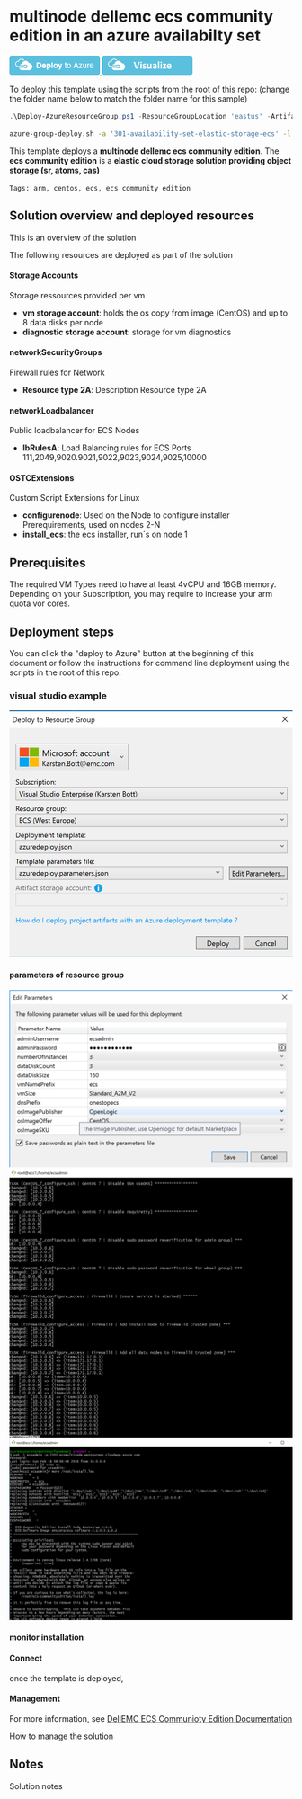 # multinode dellemc ecs community edition in an azure availabilty set

<a href="https://portal.azure.com/#create/Microsoft.Template/uri/https%3A%2F%2Fraw.githubusercontent.com%2Fbottkars%2Fazure-quickstart-templates%2Fmaster%2F301-availability-set-elstic-storage-ecs%2Fazuredeploy.json" target="_blank">
<img src="https://raw.githubusercontent.com/Azure/azure-quickstart-templates/master/1-CONTRIBUTION-GUIDE/images/deploytoazure.png"/>
</a>
<a href="http://armviz.io/#/?load=https%3A%2F%2Fraw.githubusercontent.com%2Fbottkars%2Fazure-quickstart-templates%2Fmaster%2F301-availability-set-elstic-storage-ecs%2Fazuredeploy.json" target="_blank">
<img src="https://raw.githubusercontent.com/Azure/azure-quickstart-templates/master/1-CONTRIBUTION-GUIDE/images/visualizebutton.png"/>
</a>

To deploy this template using the scripts from the root of this repo: (change the folder name below to match the folder name for this sample)

```PowerShell
.\Deploy-AzureResourceGroup.ps1 -ResourceGroupLocation 'eastus' -ArtifactsStagingDirectory '301-availability-set-elastic-storage-ecs'
```
```bash
azure-group-deploy.sh -a '301-availability-set-elastic-storage-ecs' -l eastus 
```

This template deploys a **multinode dellemc ecs community edition**. The **ecs community edition** is a **elastic cloud storage solution providing object storage (sr, atoms, cas)**

`Tags: arm, centos, ecs, ecs community edition`

## Solution overview and deployed resources

This is an overview of the solution

The following resources are deployed as part of the solution

#### Storage Accounts 

Storage ressources provided per vm

+ **vm storage account**: holds the os copy from image (CentOS) and up to 8 data disks per node
+ **diagnostic storage account**: storage for vm diagnostics

#### networkSecurityGroups

Firewall rules for Network
+ **Resource type 2A**: Description Resource type 2A

#### networkLoadbalancer

Public loadbalancer for ECS Nodes

+ **lbRulesA**: Load Balancing rules for ECS Ports 111,2049,9020.9021,9022,9023,9024,9025,10000

#### OSTCExtensions

Custom Script Extensions for Linux

+ **configurenode**: Used on the Node to configure installer Prerequirements, used on nodes 2-N
+ **install_ecs**: the ecs installer, run´s on node 1

## Prerequisites

The required VM Types need to have at least 4vCPU and 16GB memory.
Depending on your Subscription, you may require to increase your arm quota vor cores.

## Deployment steps

You can click the "deploy to Azure" button at the beginning of this document or follow the instructions for command line deployment using the scripts in the root of this repo.


### visual studio example

![deploy](images/new_rg.png "Create new deployment from Visual Studio")

#### parameters of resource group
![deploy](images/rg_parameter.png "parameters for resource group")
![deploy](images/ansible.png "parameters for resource group")
![deploy](images/log.png "parameters for resource group")
#### monitor installation
#### Connect

once the template is deployed, 

#### Management

For more information, see
[DellEMC ECS Communioty Edition Documentation](http://ecsce.readthedocs.io/en/latest/installation/ECS-Installation.html)

How to manage the solution

## Notes

Solution notes
